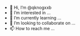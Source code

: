 - 👋 Hi, I’m @qknogxxb
- 👀 I’m interested in ...
- 🌱 I’m currently learning ...
- 💞️ I’m looking to collaborate on ...
- 📫 How to reach me ...

<!---
qknogxxb/qknogxxb is a ✨ special ✨ repository because its `README.md` (this file) appears on your GitHub profile.
You can click the Preview link to take a look at your changes.
--->
